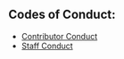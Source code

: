 
## Codes of Conduct:
- [Contributor Conduct](https://github.com/project-topaz/topaz/wiki/Contributer-Conduct)
- [Staff Conduct](https://github.com/project-topaz/topaz/wiki/Staff-Conduct)